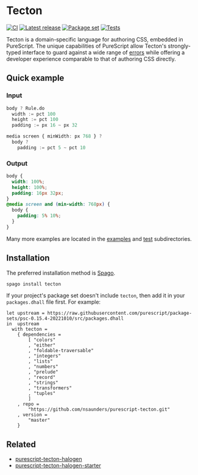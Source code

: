 # Tecton

[![CI](https://github.com/nsaunders/purescript-tecton/workflows/CI/badge.svg?branch=master)](https://github.com/nsaunders/purescript-tecton/actions?query=workflow%3ACI+branch%3Amaster)
[![Latest release](http://img.shields.io/github/release/nsaunders/purescript-tecton.svg)](https://github.com/nsaunders/purescript-tecton/releases)
[![Package set](https://img.shields.io/endpoint?url=https://raw.githubusercontent.com/nsaunders/purescript-tecton/master/meta/registry-status.json)](https://github.com/purescript/registry)
[![Tests](https://img.shields.io/endpoint?url=https://raw.githubusercontent.com/nsaunders/purescript-tecton/master/meta/test-count.json)](./test)

Tecton is a domain-specific language for authoring CSS, embedded in PureScript. The unique capabilities of PureScript allow Tecton's strongly-typed interface to guard against a wide range of [errors](examples/TypeSafety.purs) while offering a developer experience comparable to that of authoring CSS directly.

## Quick example

### Input
```purescript
body ? Rule.do
  width := pct 100
  height := pct 100
  padding := px 16 ~ px 32

media screen { minWidth: px 768 } ?
  body ?
    padding := pct 5 ~ pct 10
```

### Output
```css
body {
  width: 100%;
  height: 100%;
  padding: 16px 32px;
}
@media screen and (min-width: 768px) {
  body {
    padding: 5% 10%;
  }
}
```

Many more examples are located in the [examples](./examples) and [test](./test)
subdirectories.

## Installation

The preferred installation method is [Spago](https://github.com/purescript/spago).

```sh
spago install tecton
```

If your project's package set doesn't include `tecton`, then add it in your
`packages.dhall` file first. For example:

```dhall
let upstream = https://raw.githubusercontent.com/purescript/package-sets/psc-0.15.4-20221010/src/packages.dhall
in  upstream
  with tecton =
    { dependencies =
        [ "colors"
        , "either"
        , "foldable-traversable"
        , "integers"
        , "lists"
        , "numbers"
        , "prelude"
        , "record"
        , "strings"
        , "transformers"
        , "tuples"
        ]
    , repo =
        "https://github.com/nsaunders/purescript-tecton.git"
    , version =
        "master"
    }
```

## Related

* [purescript-tecton-halogen](https://github.com/nsaunders/purescript-tecton-halogen)
* [purescript-tecton-halogen-starter](https://github.com/nsaunders/purescript-tecton-halogen-starter)
